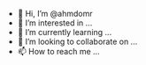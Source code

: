 - 👋 Hi, I’m @ahmdomr
- 👀 I’m interested in ...
- 🌱 I’m currently learning ...
- 💞️ I’m looking to collaborate on ...
- 📫 How to reach me ...

<!---
ahmdomr/ahmdomr is a ✨ special ✨ repository because its `README.md` (this file) appears on your GitHub profile.
You can click the Preview link to take a look at your changes.
--->
